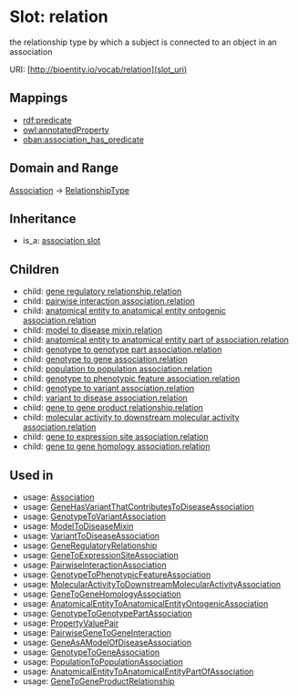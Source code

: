 # Slot: relation


the relationship type by which a subject is connected to an object in an association

URI: [http://bioentity.io/vocab/relation](slot_uri)
## Mappings

 * [rdf:predicate](http://purl.obolibrary.org/obo/rdf_predicate)
 * [owl:annotatedProperty](http://purl.obolibrary.org/obo/owl_annotatedProperty)
 * [oban:association_has_predicate](http://purl.obolibrary.org/obo/oban_association_has_predicate)
## Domain and Range

[Association](Association.md) -> [RelationshipType](RelationshipType.md)
## Inheritance

 *  is_a: [association slot](association_slot.md)
## Children

 *  child: [gene regulatory relationship.relation](gene_regulatory_relationship_relation.md)
 *  child: [pairwise interaction association.relation](pairwise_interaction_association_relation.md)
 *  child: [anatomical entity to anatomical entity ontogenic association.relation](anatomical_entity_to_anatomical_entity_ontogenic_association_relation.md)
 *  child: [model to disease mixin.relation](model_to_disease_mixin_relation.md)
 *  child: [anatomical entity to anatomical entity part of association.relation](anatomical_entity_to_anatomical_entity_part_of_association_relation.md)
 *  child: [genotype to genotype part association.relation](genotype_to_genotype_part_association_relation.md)
 *  child: [genotype to gene association.relation](genotype_to_gene_association_relation.md)
 *  child: [population to population association.relation](population_to_population_association_relation.md)
 *  child: [genotype to phenotypic feature association.relation](genotype_to_phenotypic_feature_association_relation.md)
 *  child: [genotype to variant association.relation](genotype_to_variant_association_relation.md)
 *  child: [variant to disease association.relation](variant_to_disease_association_relation.md)
 *  child: [gene to gene product relationship.relation](gene_to_gene_product_relationship_relation.md)
 *  child: [molecular activity to downstream molecular activity association.relation](molecular_activity_to_downstream_molecular_activity_association_relation.md)
 *  child: [gene to expression site association.relation](gene_to_expression_site_association_relation.md)
 *  child: [gene to gene homology association.relation](gene_to_gene_homology_association_relation.md)
## Used in

 *  usage: [Association](Association.md)
 *  usage: [GeneHasVariantThatContributesToDiseaseAssociation](GeneHasVariantThatContributesToDiseaseAssociation.md)
 *  usage: [GenotypeToVariantAssociation](GenotypeToVariantAssociation.md)
 *  usage: [ModelToDiseaseMixin](ModelToDiseaseMixin.md)
 *  usage: [VariantToDiseaseAssociation](VariantToDiseaseAssociation.md)
 *  usage: [GeneRegulatoryRelationship](GeneRegulatoryRelationship.md)
 *  usage: [GeneToExpressionSiteAssociation](GeneToExpressionSiteAssociation.md)
 *  usage: [PairwiseInteractionAssociation](PairwiseInteractionAssociation.md)
 *  usage: [GenotypeToPhenotypicFeatureAssociation](GenotypeToPhenotypicFeatureAssociation.md)
 *  usage: [MolecularActivityToDownstreamMolecularActivityAssociation](MolecularActivityToDownstreamMolecularActivityAssociation.md)
 *  usage: [GeneToGeneHomologyAssociation](GeneToGeneHomologyAssociation.md)
 *  usage: [AnatomicalEntityToAnatomicalEntityOntogenicAssociation](AnatomicalEntityToAnatomicalEntityOntogenicAssociation.md)
 *  usage: [GenotypeToGenotypePartAssociation](GenotypeToGenotypePartAssociation.md)
 *  usage: [PropertyValuePair](PropertyValuePair.md)
 *  usage: [PairwiseGeneToGeneInteraction](PairwiseGeneToGeneInteraction.md)
 *  usage: [GeneAsAModelOfDiseaseAssociation](GeneAsAModelOfDiseaseAssociation.md)
 *  usage: [GenotypeToGeneAssociation](GenotypeToGeneAssociation.md)
 *  usage: [PopulationToPopulationAssociation](PopulationToPopulationAssociation.md)
 *  usage: [AnatomicalEntityToAnatomicalEntityPartOfAssociation](AnatomicalEntityToAnatomicalEntityPartOfAssociation.md)
 *  usage: [GeneToGeneProductRelationship](GeneToGeneProductRelationship.md)

